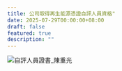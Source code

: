 ```yaml
---
title: 公司取得再生能源憑證自評人員資格"
date: 2025-07-29T00:00:00+08:00
draft: false
featured: true
description: ""
---
```

![自評人員證書_陳重光](https://github.com/user-attachments/assets/b79fcae7-cae1-42e8-a453-4ca784a398b0)

